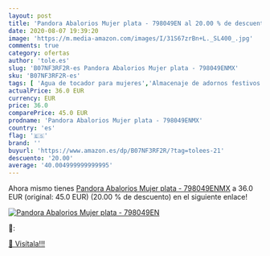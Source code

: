 ```yaml
---
layout: post
title: 'Pandora Abalorios Mujer plata - 798049EN al 20.00 % de descuento'
date: 2020-08-07 19:39:20
image: 'https://m.media-amazon.com/images/I/31S67zrBn+L._SL400_.jpg'
comments: true
category: ofertas
author: 'tole.es'
slug: 'B07NF3RF2R-es Pandora Abalorios Mujer plata - 798049ENMX'
sku: 'B07NF3RF2R-es'
tags: [ 'Agua de tocador para mujeres','Almacenaje de adornos festivos','Almacenamiento y organización','Belleza','Fragancias para mujeres','Hogar y cocina','Iluminación','Iluminación de interior','Iluminación decorativa y para usos específicos de interior','Juguetes','Juguetes electrónicos','Juguetes y juegos','Perfumes y fragancias','Velas eléctricas y LED','Videojuegos para niños','pandora', ]
actualPrice: 36.0 EUR
currency: EUR
price: 36.0
comparePrice: 45.0 EUR
prodname: 'Pandora Abalorios Mujer plata - 798049ENMX'
country: 'es'
flag: '🇪🇸'
brand: ''
buyurl: 'https://www.amazon.es/dp/B07NF3RF2R/?tag=tolees-21'
descuento: '20.00'
average: '40.004999999999995'
---
```


Ahora mismo tienes [Pandora Abalorios Mujer plata - 798049ENMX](https://www.amazon.es/dp/B07NF3RF2R/?tag=tolees-21) a 36.0 EUR (original: 45.0 EUR) (20.00 %  de descuento) en el siguiente enlace!

[![Pandora Abalorios Mujer plata - 798049EN](https://m.media-amazon.com/images/I/31S67zrBn+L._SL400_.jpg)](https://www.amazon.es/dp/B07NF3RF2R/?tag=tolees-21)

🔎:


[🛒 Visítala!!!](https://www.amazon.es/dp/B07NF3RF2R/?tag=tolees-21)
